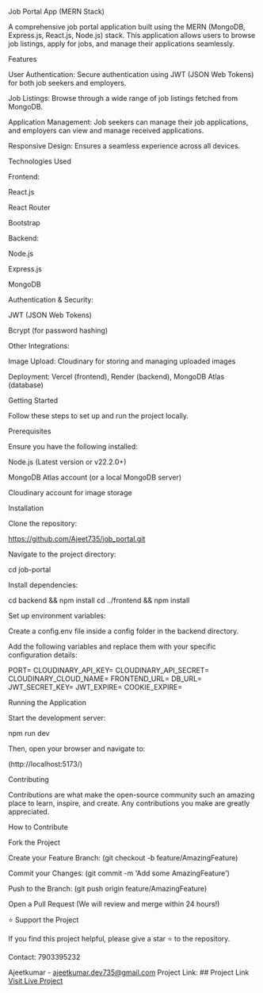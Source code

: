 Job Portal App (MERN Stack)

A comprehensive job portal application built using the MERN (MongoDB, Express.js, React.js, Node.js) stack. This application allows users to browse job listings, apply for jobs, and manage their applications seamlessly.

Features

User Authentication: Secure authentication using JWT (JSON Web Tokens) for both job seekers and employers.

Job Listings: Browse through a wide range of job listings fetched from MongoDB.

Application Management: Job seekers can manage their job applications, and employers can view and manage received applications.

Responsive Design: Ensures a seamless experience across all devices.

Technologies Used

Frontend:

React.js

React Router

Bootstrap

Backend:

Node.js

Express.js

MongoDB

Authentication & Security:

JWT (JSON Web Tokens)

Bcrypt (for password hashing)

Other Integrations:

Image Upload: Cloudinary for storing and managing uploaded images

Deployment: Vercel (frontend), Render (backend), MongoDB Atlas (database)

Getting Started

Follow these steps to set up and run the project locally.

Prerequisites

Ensure you have the following installed:

Node.js (Latest version or v22.2.0+)

MongoDB Atlas account (or a local MongoDB server)

Cloudinary account for image storage

Installation

Clone the repository:

https://github.com/Ajeet735/job_portal.git

Navigate to the project directory:

cd job-portal

Install dependencies:

cd backend && npm install
cd ../frontend && npm install

Set up environment variables:

Create a config.env file inside a config folder in the backend directory.

Add the following variables and replace them with your specific configuration details:

PORT=
CLOUDINARY_API_KEY=
CLOUDINARY_API_SECRET=
CLOUDINARY_CLOUD_NAME=
FRONTEND_URL=
DB_URL=
JWT_SECRET_KEY=
JWT_EXPIRE=
COOKIE_EXPIRE=

Running the Application

Start the development server:

npm run dev

Then, open your browser and navigate to:

(http://localhost:5173/)

Contributing

Contributions are what make the open-source community such an amazing place to learn, inspire, and create. Any contributions you make are greatly appreciated.

How to Contribute

Fork the Project

Create your Feature Branch: (git checkout -b feature/AmazingFeature)

Commit your Changes: (git commit -m 'Add some AmazingFeature')

Push to the Branch: (git push origin feature/AmazingFeature)

Open a Pull Request (We will review and merge within 24 hours!)

⭐ Support the Project

If you find this project helpful, please give a star ⭐ to the repository.

Contact: 7903395232

Ajeetkumar - ajeetkumar.dev735@gmail.com
Project Link: ## Project Link
[Visit Live Project](https://job-portal-hs45.vercel.app/login)


